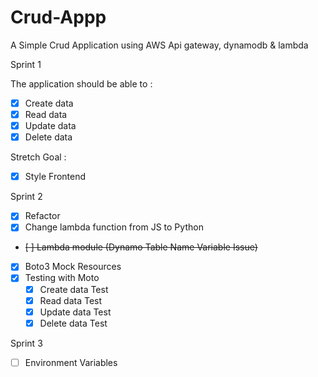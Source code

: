 # Crud-Appp
A Simple Crud Application using AWS Api gateway, dynamodb &amp; lambda

Sprint 1

The application should be able to :

- [x] Create data
- [x] Read data
- [x] Update data
- [x] Delete data

Stretch Goal :

- [x] Style Frontend

Sprint 2

- [x] Refactor
- [x] Change lambda function from JS to Python
- <s>[ ] Lambda module (Dynamo Table Name Variable Issue)</s>
- [x] Boto3 Mock Resources
- [x] Testing with Moto
  - [x] Create data Test
  - [x] Read data Test
  - [x] Update data Test
  - [x] Delete data Test

Sprint 3

- [ ] Environment Variables
